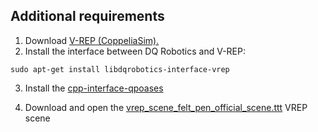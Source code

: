 ## Additional requirements

1. Download [V-REP (CoppeliaSim).](https://www.coppeliarobotics.com/)
2. Install the interface between DQ Robotics and V-REP:

```shell
sudo apt-get install libdqrobotics-interface-vrep
```
3. Install the [cpp-interface-qpoases](https://github.com/dqrobotics/cpp-interface-qpoases)

4. Download and open the [vrep_scene_felt_pen_official_scene.ttt](https://github.com/dqrobotics/matlab-examples/tree/master/vrep/simulation-ram-paper) VREP scene 


